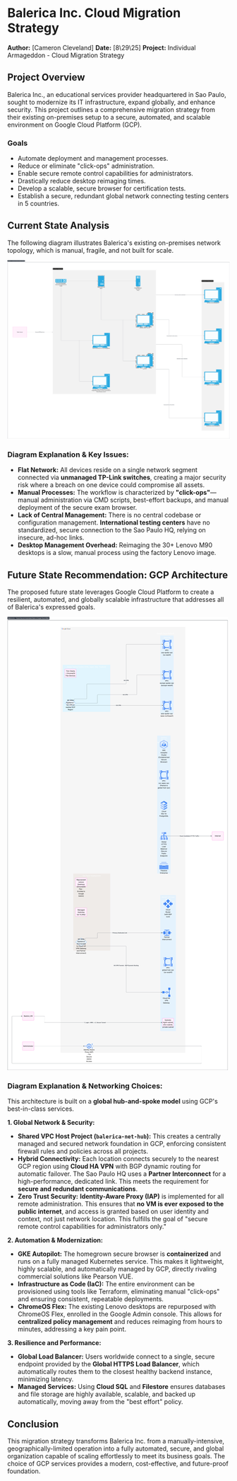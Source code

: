 # Balerica Inc. Cloud Migration Strategy

**Author:** [Cameron Cleveland]
**Date:** [8\29\25]
**Project:** Individual Armageddon - Cloud Migration Strategy

## Project Overview

Balerica Inc., an educational services provider headquartered in Sao Paulo, sought to modernize its IT infrastructure, expand globally, and enhance security. This project outlines a comprehensive migration strategy from their existing on-premises setup to a secure, automated, and scalable environment on Google Cloud Platform (GCP).

### Goals
- Automate deployment and management processes.
- Reduce or eliminate "click-ops" administration.
- Enable secure remote control capabilities for administrators.
- Drastically reduce desktop reimaging times.
- Develop a scalable, secure browser for certification tests.
- Establish a secure, redundant global network connecting testing centers in 5 countries.

## Current State Analysis

The following diagram illustrates Balerica's existing on-premises network topology, which is manual, fragile, and not built for scale.

![Balerica Current Network Topology](diagrams/GCP-Before.jpeg)

### Diagram Explanation & Key Issues:
*   **Flat Network:** All devices reside on a single network segment connected via **unmanaged TP-Link switches**, creating a major security risk where a breach on one device could compromise all assets.
*   **Manual Processes:** The workflow is characterized by **"click-ops"**—manual administration via CMD scripts, best-effort backups, and manual deployment of the secure exam browser.
*   **Lack of Central Management:** There is no central codebase or configuration management. **International testing centers** have no standardized, secure connection to the Sao Paulo HQ, relying on insecure, ad-hoc links.
*   **Desktop Management Overhead:** Reimaging the 30+ Lenovo M90 desktops is a slow, manual process using the factory Lenovo image.

## Future State Recommendation: GCP Architecture

The proposed future state leverages Google Cloud Platform to create a resilient, automated, and globally scalable infrastructure that addresses all of Balerica's expressed goals.

![Balerica Future State on GCP](diagrams/GCP-After.jpeg)

### Diagram Explanation & Networking Choices:

This architecture is built on a **global hub-and-spoke model** using GCP's best-in-class services.

**1. Global Network & Security:**
*   **Shared VPC Host Project (`balerica-net-hub`):** This creates a centrally managed and secured network foundation in GCP, enforcing consistent firewall rules and policies across all projects.
*   **Hybrid Connectivity:** Each location connects securely to the nearest GCP region using **Cloud HA VPN** with BGP dynamic routing for automatic failover. The Sao Paulo HQ uses a **Partner Interconnect** for a high-performance, dedicated link. This meets the requirement for **secure and redundant communications**.
*   **Zero Trust Security:** **Identity-Aware Proxy (IAP)** is implemented for all remote administration. This ensures that **no VM is ever exposed to the public internet**, and access is granted based on user identity and context, not just network location. This fulfills the goal of "secure remote control capabilities for administrators only."

**2. Automation & Modernization:**
*   **GKE Autopilot:** The homegrown secure browser is **containerized** and runs on a fully managed Kubernetes service. This makes it lightweight, highly scalable, and automatically managed by GCP, directly rivaling commercial solutions like Pearson VUE.
*   **Infrastructure as Code (IaC):** The entire environment can be provisioned using tools like Terraform, eliminating manual "click-ops" and ensuring consistent, repeatable deployments.
*   **ChromeOS Flex:** The existing Lenovo desktops are repurposed with ChromeOS Flex, enrolled in the Google Admin console. This allows for **centralized policy management** and reduces reimaging from hours to minutes, addressing a key pain point.

**3. Resilience and Performance:**
*   **Global Load Balancer:** Users worldwide connect to a single, secure endpoint provided by the **Global HTTPS Load Balancer**, which automatically routes them to the closest healthy backend instance, minimizing latency.
*   **Managed Services:** Using **Cloud SQL** and **Filestore** ensures databases and file storage are highly available, scalable, and backed up automatically, moving away from the "best effort" policy.

## Conclusion

This migration strategy transforms Balerica Inc. from a manually-intensive, geographically-limited operation into a fully automated, secure, and global organization capable of scaling effortlessly to meet its business goals. The choice of GCP services provides a modern, cost-effective, and future-proof foundation.
